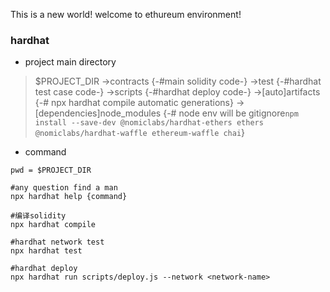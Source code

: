 This is a new world!
welcome to ethureum environment!

### hardhat

* project main directory
>$PROJECT_DIR
> ->contracts {-#main solidity code-}
> ->test {-#hardhat test case code-}
> ->scripts {-#hardhat deploy code-}
> ->[auto]artifacts {-# npx hardhat compile automatic generations}
> ->[dependencies]node_modules {-# node env will be gitignore`npm install --save-dev @nomiclabs/hardhat-ethers ethers @nomiclabs/hardhat-waffle ethereum-waffle chai`}

* command

```shell
pwd = $PROJECT_DIR

#any question find a man
npx hardhat help {command}

#编译solidity
npx hardhat compile

#hardhat network test
npx hardhat test

#hardhat deploy
npx hardhat run scripts/deploy.js --network <network-name>
```